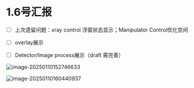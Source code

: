 # 1.6号汇报

- [ ] 上次遗留问题：xray control 浮窗状态显示；Manipulator Control优化空间

- [ ] overlay展示

- [ ] Detector/Image process展示（draft 需完善）

  

![image-20250110152746633](C:\Users\fuyuk\AppData\Roaming\Typora\typora-user-images\image-20250110152746633.png)

![image-20250110160440937](C:\Users\fuyuk\AppData\Roaming\Typora\typora-user-images\image-20250110160440937.png)